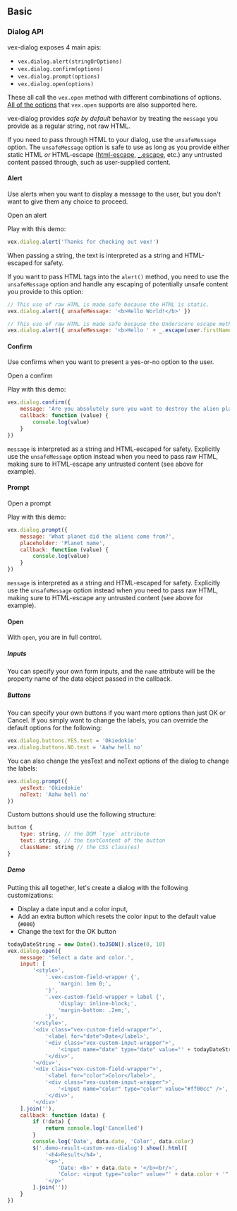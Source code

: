 ## Basic

### Dialog API

vex-dialog exposes 4 main apis:

- `vex.dialog.alert(stringOrOptions)`
- `vex.dialog.confirm(options)`
- `vex.dialog.prompt(options)`
- `vex.dialog.open(options)`

These all call the `vex.open` method with different combinations of options. [All of the options](http://github.com/HubSpot/vex/blob/master/docs/api/3-Advanced.md#options) that `vex.open` supports are also supported here.

vex-dialog provides *safe by default* behavior by treating the `message` you provide as a regular string, not raw HTML.

If you need to pass through HTML to your dialog, use the `unsafeMessage` option.
The `unsafeMessage` option is safe to use as long as you provide either static HTML *or* HTML-escape ([html-escape](https://www.npmjs.com/package/html-escape), [_.escape](https://lodash.com/docs#escape), etc.) any untrusted content passed through, such as user-supplied content.

#### Alert

Use alerts when you want to display a message to the user, but you don't want to give them any choice to proceed.

<a class="demo-alert hs-brand-button">Open an alert</a>
<script>
$('.demo-alert').click(function(){
    vex.dialog.alert('Thanks for checking out vex!');
});
</script>

Play with this demo:

```javascript
vex.dialog.alert('Thanks for checking out vex!')
```

When passing a string, the text is interpreted as a string and HTML-escaped for safety.

If you want to pass HTML tags into the `alert()` method, you need to use the `unsafeMessage` option and handle any escaping of
potentially unsafe content you provide to this option:

```javascript
// This use of raw HTML is made safe because the HTML is static.
vex.dialog.alert({ unsafeMessage: '<b>Hello World!</b>' })

// This use of raw HTML is made safe because the Underscore escape method is used to escape potentially unsafe content.
vex.dialog.alert({ unsafeMessage: '<b>Hello ' + _.escape(user.firstName) + '!</b>' })
```

#### Confirm

Use confirms when you want to present a yes-or-no option to the user.

<a class="demo-confirm hs-brand-button">Open a confirm</a>
<div class="demo-result-confirm hs-doc-callout hs-doc-callout-info" style="display: none"></div>
<script>
$('.demo-confirm').click(function(){
    vex.dialog.confirm({
        message: 'Are you absolutely sure you want to destroy the alien planet?',
        callback: function(value) {
            $('.demo-result-confirm').html('Callback value: <b>' + value + '</b>').show();
        }
    });
});
</script>

Play with this demo:

```javascript
vex.dialog.confirm({
    message: 'Are you absolutely sure you want to destroy the alien planet?',
    callback: function (value) {
        console.log(value)
    }
})
```

`message` is interpreted as a string and HTML-escaped for safety. Explicitly use the `unsafeMessage` option instead when you need to pass raw HTML, making sure to HTML-escape any untrusted content (see above for example).

#### Prompt

<a class="demo-prompt hs-brand-button">Open a prompt</a>
<div class="demo-result-prompt hs-doc-callout hs-doc-callout-info" style="display: none"></div>
<script>
$('.demo-prompt').click(function(){
    vex.dialog.prompt({
        message: 'What planet did the aliens come from?',
        placeholder: 'Planet name',
        callback: function(value) {
            $('.demo-result-prompt').html('Callback value: <b>' + value + '</b>').show();
        }
    });
});
</script>

Play with this demo:

```javascript
vex.dialog.prompt({
    message: 'What planet did the aliens come from?',
    placeholder: 'Planet name',
    callback: function (value) {
        console.log(value)
    }
})
```

`message` is interpreted as a string and HTML-escaped for safety. Explicitly use the `unsafeMessage` option instead when you need to pass raw HTML, making sure to HTML-escape any untrusted content (see above for example).

#### Open

With `open`, you are in full control.

##### Inputs
You can specify your own form inputs, and the `name` attribute will be the property name of the data object passed in the callback.

##### Buttons
You can specify your own buttons if you want more options than just OK or Cancel. If you simply want to change the labels, you can override the default options for the following:

```javascript
vex.dialog.buttons.YES.text = 'Okiedokie'
vex.dialog.buttons.NO.text = 'Aahw hell no'
```

You can also change the yesText and noText options of the dialog to change the labels:

```javascript
vex.dialog.prompt({
    yesText: 'Okiedokie'
    noText: 'Aahw hell no'
})
```

Custom buttons should use the following structure:

```javascript
button {
    type: string, // the DOM `type` attribute
    text: string, // the textContent of the button
    className: string // the CSS class(es)
}
```



##### Demo

Putting this all together, let's create a dialog with the following customizations:

- Display a date input and a color input,
- Add an extra button which resets the color input to the default value (`#000`)
- Change the text for the OK button

<p>
<div class="demo-result-custom-vex-dialog hs-doc-callout hs-doc-callout-info" style="display: none"></div>
</p>

```javascript
todayDateString = new Date().toJSON().slice(0, 10)
vex.dialog.open({
    message: 'Select a date and color.',
    input: [
        '<style>',
            '.vex-custom-field-wrapper {',
                'margin: 1em 0;',
            '}',
            '.vex-custom-field-wrapper > label {',
                'display: inline-block;',
                'margin-bottom: .2em;',
            '}',
        '</style>',
        '<div class="vex-custom-field-wrapper">',
            '<label for="date">Date</label>',
            '<div class="vex-custom-input-wrapper">',
                '<input name="date" type="date" value="' + todayDateString + '" />',
            '</div>',
        '</div>',
        '<div class="vex-custom-field-wrapper">',
            '<label for="color">Color</label>',
            '<div class="vex-custom-input-wrapper">',
                '<input name="color" type="color" value="#ff00cc" />',
            '</div>',
        '</div>'
    ].join(''),
    callback: function (data) {
        if (!data) {
            return console.log('Cancelled')
        }
        console.log('Date', data.date, 'Color', data.color)
        $('.demo-result-custom-vex-dialog').show().html([
            '<h4>Result</h4>',
            '<p>',
                'Date: <b>' + data.date + '</b><br/>',
                'Color: <input type="color" value="' + data.color + '" readonly />',
            '</p>'
        ].join(''))
    }
})
```

<!-- Resources for the demos -->
<p style="-webkit-transform: translateZ(0)"></p>
<script src="/vex/dist/js/vex.combined.js"></script>
<link rel="stylesheet" href="/vex/dist/css/vex.css" />
<link rel="stylesheet" href="/vex/dist/css/vex-theme-os.css">
<script>
    (function(){
        vex.defaultOptions.className = 'vex-theme-os';
    })();
</script>
